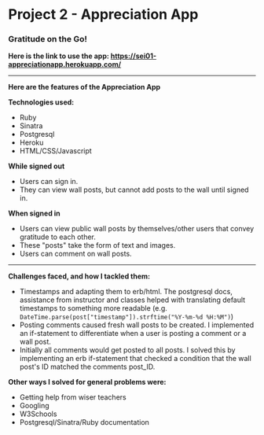 # Project 2 - Appreciation App

### Gratitude on the Go!

**Here is the link to use the app: https://sei01-appreciationapp.herokuapp.com/**
***
**Here are the features of the Appreciation App**

**Technologies used:**
- Ruby
- Sinatra
- Postgresql
- Heroku
- HTML/CSS/Javascript

**While signed out**
- Users can sign in.
- They can view wall posts, but cannot add posts to the wall until signed in.

**When signed in**
- Users can view public wall posts by themselves/other users that convey gratitude to each other. 
- These "posts" take the form of text and images.
- Users can comment on wall posts.
***
**Challenges faced, and how I tackled them:**
- Timestamps and adapting them to erb/html. The postgresql docs, assistance from instructor and classes helped with translating default timestamps to something more readable (e.g. `DateTime.parse(post["timestamp"]).strftime("%Y-%m-%d %H:%M")`)
- Posting comments caused fresh wall posts to be created. I implemented an if-statement to differentiate when a user is posting a comment or a wall post.
- Initially all comments would get posted to all posts. I solved this by implementing an erb if-statement that checked a condition that the wall post's ID matched the comments post_ID.

**Other ways I solved for general problems were:**

+ Getting help from wiser teachers
+ Googling
+ W3Schools
+ Postgresql/Sinatra/Ruby documentation
